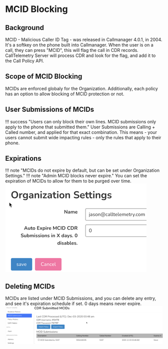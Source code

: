 # MCID Blocking
## Background
MCID - Malicious Caller ID Tag - was released in Callmanager 4.0.1, in 2004. It's a softkey on the phone built into Callmanager. When the user is on a call, they can press "MCID", this will flag the call in CDR records. CallTelemetry Server will process CDR and look for the flag, and add it to the Call Policy API.

## Scope of MCID Blocking
MCIDs are enforced globaly for the Organization. Additionally, each policy has an option to allow blocking of MCID protection or not.

## User Submissions of MCIDs
!!! success "Users can only block their own lines. MCID submissions only apply to the phone that submitted them."
User Submissions are Calling + Called number, and applied for that exact combination. This means - your users cannot submit wide impacting rules - only the rules that apply to their phone.

## Expirations

!!! note "MCIDs do not expire by default, but can be set under Organization Settings."
!!! note "Admin MCID blocks never expire."
You can set the expiration of MCIDs to allow for them to be purged over time.
![mcid](org_settings.png)

## Deleting MCIDs
MCIDs are listed under MCID Submissions, and you can delete any entry, and see it's expiration schedule if set.
0 days means never expire.
![mcid](mcid_table.png)


